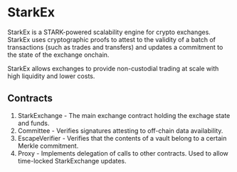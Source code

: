 # StarkEx

StarkEx is a STARK-powered scalability engine for crypto exchanges. StarkEx uses cryptographic
proofs to attest to the validity of a batch of transactions (such as trades and transfers)
and updates a commitment to the state of the exchange onchain.

StarkEx allows exchanges to provide non-custodial trading at scale with high liquidity and lower
costs.

## Contracts

1. StarkExchange - The main exchange contract holding the exchage state and funds.
2. Committee - Verifies signatures attesting to off-chain data availability.
3. EscapeVerifier - Verifies that the contents of a vault belong to a certain Merkle commitment.
4. Proxy - Implements delegation of calls to other contracts. Used to allow time-locked StarkExchange updates.

